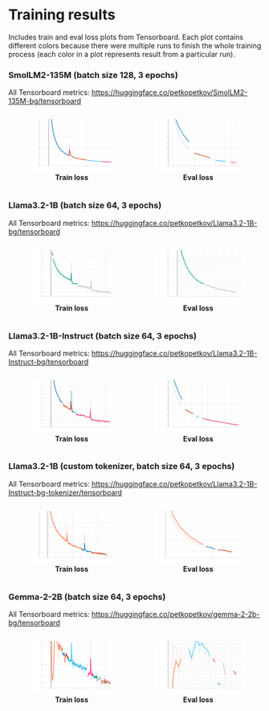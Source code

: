 # Training results

Includes train and eval loss plots from Tensorboard. Each plot contains different colors because there were multiple runs to finish the whole training process (each color in a plot represents result from a particular run).

### SmolLM2-135M (batch size 128, 3 epochs)
  
All Tensorboard metrics: https://huggingface.co/petkopetkov/SmolLM2-135M-bg/tensorboard

<div style="display: flex; justify-content: space-around; align-items: center;">
  <figure style="text-align: center;">
    <img src="./images/SmolLM2-135M_plots/train_loss.svg" alt="Train Loss" style="width: 100%;">
    <figcaption><b>Train loss</b></figcaption>
  </figure>
  <figure style="text-align: center;">
    <img src="./images/SmolLM2-135M_plots/eval_loss.svg" alt="Eval Loss" style="width: 100%;">
    <figcaption><b>Eval loss</b></figcaption>
  </figure>
</div>

### Llama3.2-1B (batch size 64, 3 epochs)

All Tensorboard metrics: https://huggingface.co/petkopetkov/Llama3.2-1B-bg/tensorboard

<div style="display: flex; justify-content: space-around; align-items: center;">
  <figure style="text-align: center;">
    <img src="./images/Llama3.2-1B_plots/train_loss.svg" alt="Train Loss" style="width: 100%;">
    <figcaption><b>Train loss</b></figcaption>
  </figure>
  <figure style="text-align: center;">
    <img src="./images/Llama3.2-1B_plots/eval_loss.svg" alt="Eval Loss" style="width: 100%;">
    <figcaption><b>Eval loss</b></figcaption>
  </figure>
</div>

### Llama3.2-1B-Instruct (batch size 64, 3 epochs)

All Tensorboard metrics: https://huggingface.co/petkopetkov/Llama3.2-1B-Instruct-bg/tensorboard

<div style="display: flex; justify-content: space-around; align-items: center;">
  <figure style="text-align: center;">
    <img src="./images/Llama3.2-1B-Instruct_plots/train_loss.svg" alt="Train Loss" style="width: 100%;">
    <figcaption><b>Train loss</b></figcaption>
  </figure>
  <figure style="text-align: center;">
    <img src="./images/Llama3.2-1B-Instruct_plots/eval_loss.svg" alt="Eval Loss" style="width: 100%;">
    <figcaption><b>Eval loss</b></figcaption>
  </figure>
</div>

### Llama3.2-1B (custom tokenizer, batch size 64, 3 epochs)

All Tensorboard metrics: https://huggingface.co/petkopetkov/Llama3.2-1B-Instruct-bg-tokenizer/tensorboard

<div style="display: flex; justify-content: space-around; align-items: center;">
  <figure style="text-align: center;">
    <img src="./images/Llama3.2-1B-tokenizer_plots/train_loss.svg" alt="Train Loss" style="width: 100%;">
    <figcaption><b>Train loss</b></figcaption>
  </figure>
  <figure style="text-align: center;">
    <img src="./images/Llama3.2-1B-tokenizer_plots/eval_loss.svg" alt="Eval Loss" style="width: 100%;">
    <figcaption><b>Eval loss</b></figcaption>
  </figure>
</div>

### Gemma-2-2B (batch size 64, 3 epochs)

All Tensorboard metrics: https://huggingface.co/petkopetkov/gemma-2-2b-bg/tensorboard

<div style="display: flex; justify-content: space-around; align-items: center;">
  <figure style="text-align: center;">
    <img src="./images/gemma-2-2b_plots/train_loss.svg" alt="Train Loss" style="width: 100%;">
    <figcaption><b>Train loss</b></figcaption>
  </figure>
  <figure style="text-align: center;">
    <img src="./images/gemma-2-2b_plots/eval_loss.svg" alt="Eval Loss" style="width: 100%;">
    <figcaption><b>Eval loss</b></figcaption>
  </figure>
</div>